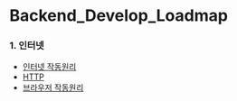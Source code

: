 # Backend_Develop_Loadmap

### 1. 인터넷
  - <a href="https://velog.io/@sjh9391985/%EC%9D%B8%ED%84%B0%EB%84%B7-%EC%9E%91%EB%8F%99%EA%B3%BC%EC%A0%95">인터넷 작동원리</a>
  - <a href="https://velog.io/@sjh9391985/HTTP-%EB%9E%80">HTTP</a>
  - <a href="https://velog.io/@sjh9391985/%EB%B8%8C%EB%9D%BC%EC%9A%B0%EC%A0%80-%EB%8F%99%EC%9E%91%EC%9B%90%EB%A6%AC">브라우저 작동원리</a>
